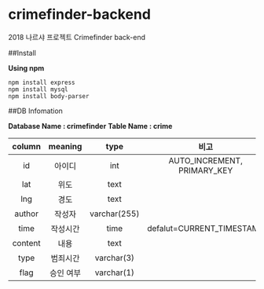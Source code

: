# crimefinder-backend
2018 나르샤 프로젝트 Crimefinder back-end

##Install

**Using npm**
```
npm install express
npm install mysql
npm install body-parser
```


##DB Infomation

**Database Name : crimefinder**
**Table Name : crime**

|  column |  meaning  |     type     |             비고            |
|:-------:|:---------:|:------------:|:---------------------------:|
|    id   |   아이디  |      int     | AUTO_INCREMENT, PRIMARY_KEY |
|   lat   |    위도   |     text     |                             |
|   lng   |    경도   |     text     |                             |
|  author |   작성자  | varchar(255) |                             |
|   time  |  작성시간 |     time     |  defalut=CURRENT_TIMESTAMP  |
| content |    내용   |     text     |                             |
|   type  |  범죄시간 |  varchar(3)  |                             |
|   flag  | 승인 여부 |  varchar(1)  |                             |